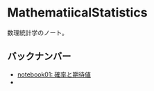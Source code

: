 # MathematiicalStatistics
数理統計学のノート。

## バックナンバー
- [notebook01: 確率と期待値](https://8-u8.github.io/MathematicalStatistics/notebook01.html)
- 